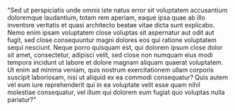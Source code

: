 "Sed ut perspiciatis unde omnis iste natus error sit voluptatem accusantium doloremque laudantium, totam rem aperiam, eaque ipsa quae ab illo inventore veritatis et quasi 
architecto beatae vitae dicta sunt explicabo. Nemo enim ipsam voluptatem close voluptas sit aspernatur aut odit aut fugit, sed close consequuntur magni dolores eos qui ratione
voluptatem sequi nesciunt. Neque porro quisquam est, qui dolorem ipsum close dolor sit amet, consectetur, adipisci velit, sed close non numquam eius modi tempora incidunt ut
labore et dolore magnam aliquam quaerat voluptatem. Ut enim ad minima veniam, quis nostrum exercitationem ullam corporis suscipit laboriosam, nisi ut aliquid ex ea commodi
consequatur? Quis autem vel eum iure reprehenderit qui in ea voluptate velit esse quam nihil molestiae consequatur, vel illum qui dolorem eum fugiat quo voluptas nulla 
pariatur?"